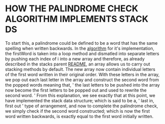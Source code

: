 # HOW THE PALINDROME CHECK ALGORITHM IMPLEMENTS STACK DS

To start this, a palindrome could be defined to be a word that has the same spelling when written backwards. In the [algorithm](./script.js) for it's implementation, the firstWord is taken into a loop method and dismatled into separate letters by pushing each index of i into a new array and therefore, as already described in the stacks parent [README](../README.md), an array allows us to carry out stacking methods by default.
The new array now contain individual letters of the first word written in their original order. With these letters in the array, we pop out each last letter in the array and construct the second word from the popped words meaning that, ' the last letters to be pushed into the array now become the first letters to be popped out and used to rewrite the second word. ' From this explanation, we see exactly that at this point, we have implemented the stack data structure; which is said to be a, ' last in, first out ' type of arrangement, and now to complete the palindrome check, we simply check if the second word constructed; which is now the first word  written backwards, is exactly equal to the first word initially written.